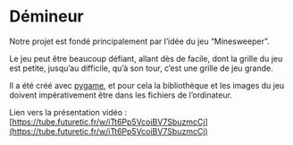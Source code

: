 # Démineur

Notre projet est fondé principalement par l’idée du jeu “Minesweeper”. 

Le jeu peut être beaucoup défiant, allant dès de facile, dont la grille du jeu est petite, jusqu’au difficile, qu’à son tour, c’est une grille de jeu grande. 

Il a été créé avec [pygame](https://www.pygame.org/news), et pour cela la bibliothèque et les images du jeu doivent impérativement être dans les fichiers de l’ordinateur. 

Lien vers la présentation vidéo : [https://tube.futuretic.fr/w/iTt6Pp5VcoiBV7SbuzmcCj](https://tube.futuretic.fr/w/iTt6Pp5VcoiBV7SbuzmcCj)


